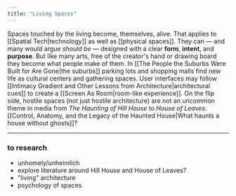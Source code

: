```yaml
---
title: "Living Spaces"
---
```

Spaces touched by the living become, themselves, alive. That applies to [[Spatial Tech|technology]] as well as [[physical spaces]]. They can — and many would argue *should be* — designed with a clear **form**, **intent**, and **purpose**. But like many arts, free of the creator's hand or drawing board they become what people make of them. In [[The People the Suburbs Were Built for Are Gone|the suburbs]] parking lots and shopping malls find new life as cultural centers and gathering spaces. User interfaces may follow [[Intimacy Gradient and Other Lessons from Architecture|architectural cues]] to create a [[Screen As Room|room-like experience]]. On the flip side, hostile spaces (not just hostile architecture) are not an uncommon theme in media from *The Haunting of Hill House* to *House of Leaves*. [[Control, Anatomy, and the Legacy of the Haunted House|What haunts a house without ghosts]]?

-----

### to research

  - unhomely/unheimlich
  - explore literature around Hill House and House of Leaves?
  - "living" architecture
  - psychology of spaces
